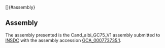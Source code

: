 []{#assembly}

Assembly
--------

The assembly presented is the Cand\_albi\_GC75\_V1 assembly submitted to
[INSDC](http://www.insdc.org) with the assembly accession
[GCA\_000773735.1](http://www.ebi.ac.uk/ena/data/view/GCA_000773735.1).
